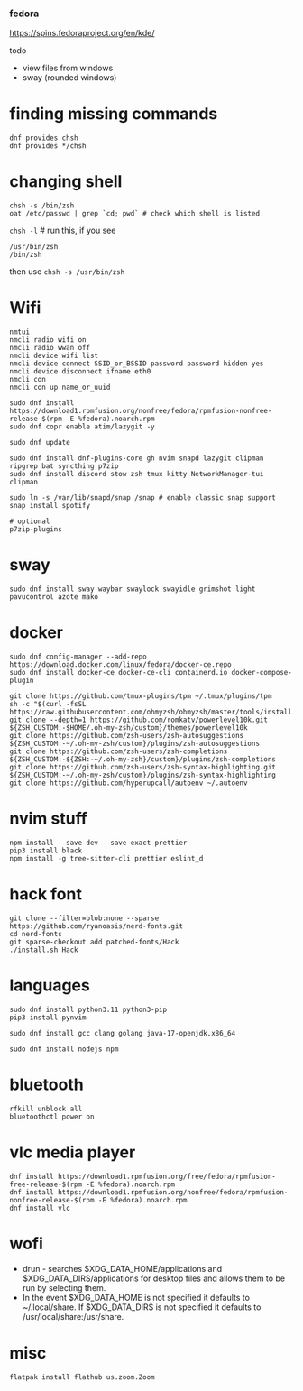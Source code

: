 ### fedora

https://spins.fedoraproject.org/en/kde/

todo

- view files from windows
- sway (rounded windows)

# finding missing commands

```
dnf provides chsh
dnf provides */chsh
```

# changing shell

```
chsh -s /bin/zsh
oat /etc/passwd | grep `cd; pwd` # check which shell is listed
```

`chsh -l` # run this, if you see

```
/usr/bin/zsh
/bin/zsh
```

then use `chsh -s /usr/bin/zsh`

# Wifi

```
nmtui
nmcli radio wifi on
nmcli radio wwan off
nmcli device wifi list
nmcli device connect SSID_or_BSSID password password hidden yes
nmcli device disconnect ifname eth0
nmcli con
nmcli con up name_or_uuid
```

```
sudo dnf install https://download1.rpmfusion.org/nonfree/fedora/rpmfusion-nonfree-release-$(rpm -E %fedora).noarch.rpm
sudo dnf copr enable atim/lazygit -y

sudo dnf update

sudo dnf install dnf-plugins-core gh nvim snapd lazygit clipman ripgrep bat syncthing p7zip
sudo dnf install discord stow zsh tmux kitty NetworkManager-tui clipman

sudo ln -s /var/lib/snapd/snap /snap # enable classic snap support
snap install spotify

# optional
p7zip-plugins
```

# sway

```
sudo dnf install sway waybar swaylock swayidle grimshot light pavucontrol azote mako
```

# docker

```
sudo dnf config-manager --add-repo https://download.docker.com/linux/fedora/docker-ce.repo
sudo dnf install docker-ce docker-ce-cli containerd.io docker-compose-plugin
```

```
git clone https://github.com/tmux-plugins/tpm ~/.tmux/plugins/tpm
sh -c "$(curl -fsSL https://raw.githubusercontent.com/ohmyzsh/ohmyzsh/master/tools/install.sh)"
git clone --depth=1 https://github.com/romkatv/powerlevel10k.git ${ZSH_CUSTOM:-$HOME/.oh-my-zsh/custom}/themes/powerlevel10k
git clone https://github.com/zsh-users/zsh-autosuggestions ${ZSH_CUSTOM:-~/.oh-my-zsh/custom}/plugins/zsh-autosuggestions
git clone https://github.com/zsh-users/zsh-completions ${ZSH_CUSTOM:-${ZSH:-~/.oh-my-zsh}/custom}/plugins/zsh-completions
git clone https://github.com/zsh-users/zsh-syntax-highlighting.git ${ZSH_CUSTOM:-~/.oh-my-zsh/custom}/plugins/zsh-syntax-highlighting
git clone https://github.com/hyperupcall/autoenv ~/.autoenv
```

# nvim stuff

```
npm install --save-dev --save-exact prettier
pip3 install black
npm install -g tree-sitter-cli prettier eslint_d
```

# hack font

```
git clone --filter=blob:none --sparse https://github.com/ryanoasis/nerd-fonts.git
cd nerd-fonts
git sparse-checkout add patched-fonts/Hack
./install.sh Hack
```

# languages

```
sudo dnf install python3.11 python3-pip
pip3 install pynvim

sudo dnf install gcc clang golang java-17-openjdk.x86_64

sudo dnf install nodejs npm
```

# bluetooth

```
rfkill unblock all
bluetoothctl power on
```

# vlc media player

```
dnf install https://download1.rpmfusion.org/free/fedora/rpmfusion-free-release-$(rpm -E %fedora).noarch.rpm
dnf install https://download1.rpmfusion.org/nonfree/fedora/rpmfusion-nonfree-release-$(rpm -E %fedora).noarch.rpm
dnf install vlc
```

# wofi

- drun - searches $XDG_DATA_HOME/applications and $XDG_DATA_DIRS/applications for desktop files and allows them to be run by selecting them.
- In the event $XDG_DATA_HOME is not specified it defaults to ~/.local/share. If $XDG_DATA_DIRS is not specified it defaults to /usr/local/share:/usr/share.

# misc

```
flatpak install flathub us.zoom.Zoom
```
